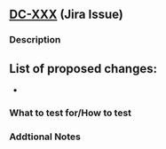 ## [DC-XXX](https://jira-dev.bdm-dev.dts-stn.com/browse/DC-XXX) (Jira Issue)

### Description

List of proposed changes:
- 
- 

### What to test for/How to test

### Addtional Notes